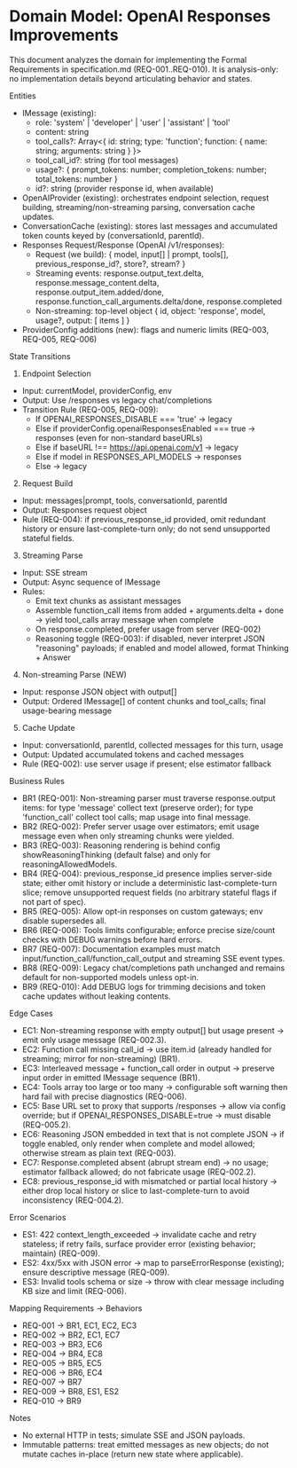 # Domain Model: OpenAI Responses Improvements

This document analyzes the domain for implementing the Formal Requirements in specification.md (REQ-001..REQ-010). It is analysis-only: no implementation details beyond articulating behavior and states.

Entities
- IMessage (existing):
  - role: 'system' | 'developer' | 'user' | 'assistant' | 'tool'
  - content: string
  - tool_calls?: Array<{ id: string; type: 'function'; function: { name: string; arguments: string } }>
  - tool_call_id?: string (for tool messages)
  - usage?: { prompt_tokens: number; completion_tokens: number; total_tokens: number }
  - id?: string (provider response id, when available)
- OpenAIProvider (existing): orchestrates endpoint selection, request building, streaming/non-streaming parsing, conversation cache updates.
- ConversationCache (existing): stores last messages and accumulated token counts keyed by (conversationId, parentId).
- Responses Request/Response (OpenAI /v1/responses):
  - Request (we build): { model, input[] | prompt, tools[], previous_response_id?, store?, stream? }
  - Streaming events: response.output_text.delta, response.message_content.delta, response.output_item.added/done, response.function_call_arguments.delta/done, response.completed
  - Non-streaming: top-level object { id, object: 'response', model, usage?, output: [ items ] }
- ProviderConfig additions (new): flags and numeric limits (REQ-003, REQ-005, REQ-006)

State Transitions
1) Endpoint Selection
  - Input: currentModel, providerConfig, env
  - Output: Use /responses vs legacy chat/completions
  - Transition Rule (REQ-005, REQ-009):
    - If OPENAI_RESPONSES_DISABLE === 'true' → legacy
    - Else if providerConfig.openaiResponsesEnabled === true → responses (even for non-standard baseURLs)
    - Else if baseURL !== https://api.openai.com/v1 → legacy
    - Else if model in RESPONSES_API_MODELS → responses
    - Else → legacy

2) Request Build
  - Input: messages|prompt, tools, conversationId, parentId
  - Output: Responses request object
  - Rule (REQ-004): if previous_response_id provided, omit redundant history or ensure last-complete-turn only; do not send unsupported stateful fields.

3) Streaming Parse
  - Input: SSE stream
  - Output: Async sequence of IMessage
  - Rules:
    - Emit text chunks as assistant messages
    - Assemble function_call items from added + arguments.delta + done → yield tool_calls array message when complete
    - On response.completed, prefer usage from server (REQ-002)
    - Reasoning toggle (REQ-003): if disabled, never interpret JSON "reasoning" payloads; if enabled and model allowed, format Thinking + Answer

4) Non-streaming Parse (NEW)
  - Input: response JSON object with output[]
  - Output: Ordered IMessage[] of content chunks and tool_calls; final usage-bearing message

5) Cache Update
  - Input: conversationId, parentId, collected messages for this turn, usage
  - Output: Updated accumulated tokens and cached messages
  - Rule (REQ-002): use server usage if present; else estimator fallback

Business Rules
- BR1 (REQ-001): Non-streaming parser must traverse response.output items: for type 'message' collect text (preserve order); for type 'function_call' collect tool calls; map usage into final message.
- BR2 (REQ-002): Prefer server usage over estimators; emit usage message even when only streaming chunks were yielded.
- BR3 (REQ-003): Reasoning rendering is behind config showReasoningThinking (default false) and only for reasoningAllowedModels.
- BR4 (REQ-004): previous_response_id presence implies server-side state; either omit history or include a deterministic last-complete-turn slice; remove unsupported request fields (no arbitrary stateful flags if not part of spec).
- BR5 (REQ-005): Allow opt-in responses on custom gateways; env disable supersedes all.
- BR6 (REQ-006): Tools limits configurable; enforce precise size/count checks with DEBUG warnings before hard errors.
- BR7 (REQ-007): Documentation examples must match input/function_call/function_call_output and streaming SSE event types.
- BR8 (REQ-009): Legacy chat/completions path unchanged and remains default for non-supported models unless opt-in.
- BR9 (REQ-010): Add DEBUG logs for trimming decisions and token cache updates without leaking contents.

Edge Cases
- EC1: Non-streaming response with empty output[] but usage present → emit only usage message (REQ-002.3).
- EC2: Function call missing call_id → use item.id (already handled for streaming; mirror for non-streaming) (BR1).
- EC3: Interleaved message + function_call order in output → preserve input order in emitted IMessage sequence (BR1).
- EC4: Tools array too large or too many → configurable soft warning then hard fail with precise diagnostics (REQ-006).
- EC5: Base URL set to proxy that supports /responses → allow via config override; but if OPENAI_RESPONSES_DISABLE=true → must disable (REQ-005.2).
- EC6: Reasoning JSON embedded in text that is not complete JSON → if toggle enabled, only render when complete and model allowed; otherwise stream as plain text (REQ-003).
- EC7: Response.completed absent (abrupt stream end) → no usage; estimator fallback allowed; do not fabricate usage (REQ-002.2).
- EC8: previous_response_id with mismatched or partial local history → either drop local history or slice to last-complete-turn to avoid inconsistency (REQ-004.2).

Error Scenarios
- ES1: 422 context_length_exceeded → invalidate cache and retry stateless; if retry fails, surface provider error (existing behavior; maintain) (REQ-009).
- ES2: 4xx/5xx with JSON error → map to parseErrorResponse (existing); ensure descriptive message (REQ-009).
- ES3: Invalid tools schema or size → throw with clear message including KB size and limit (REQ-006).

Mapping Requirements → Behaviors
- REQ-001 → BR1, EC1, EC2, EC3
- REQ-002 → BR2, EC1, EC7
- REQ-003 → BR3, EC6
- REQ-004 → BR4, EC8
- REQ-005 → BR5, EC5
- REQ-006 → BR6, EC4
- REQ-007 → BR7
- REQ-009 → BR8, ES1, ES2
- REQ-010 → BR9

Notes
- No external HTTP in tests; simulate SSE and JSON payloads.
- Immutable patterns: treat emitted messages as new objects; do not mutate caches in-place (return new state where applicable).
